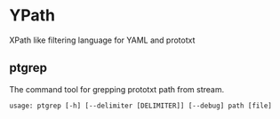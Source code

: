 # YPath
XPath like filtering language for YAML and prototxt

ptgrep
---

The command tool for grepping prototxt path from stream.

	usage: ptgrep [-h] [--delimiter [DELIMITER]] [--debug] path [file]
